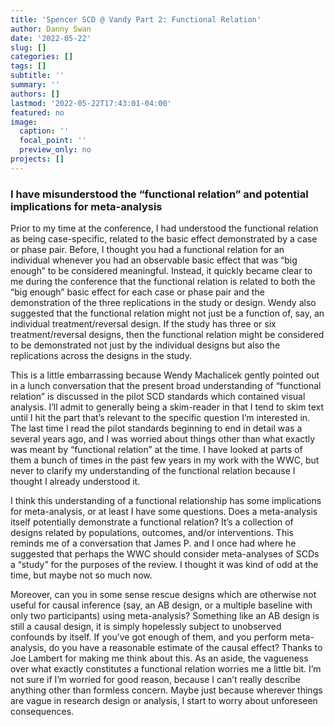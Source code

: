 ```yaml
---
title: 'Spencer SCD @ Vandy Part 2: Functional Relation'
author: Danny Swan
date: '2022-05-22'
slug: []
categories: []
tags: []
subtitle: ''
summary: ''
authors: []
lastmod: '2022-05-22T17:43:01-04:00'
featured: no
image:
  caption: ''
  focal_point: ''
  preview_only: no
projects: []
---
```

### I have misunderstood the “functional relation” and potential implications for meta-analysis

Prior to my time at the conference, I had understood the functional relation as being case-specific, related to the basic effect demonstrated by a case or phase pair. Before, I thought you had a functional relation for an individual whenever you had an observable basic effect that was “big enough” to be considered meaningful. Instead, it quickly became clear to me during the conference that the functional relation is related to both the “big enough” basic effect for each case or phase pair and the demonstration of the three replications in the study or design. Wendy also suggested that the functional relation might not just be a function of, say, an individual treatment/reversal design. If the study has three or six treatment/reversal designs, then the functional relation might be considered to be demonstrated not just by the individual designs but also the replications across the designs in the study.

This is a little embarrassing because Wendy Machalicek gently pointed out in a lunch conversation that the present broad understanding of “functional relation” is discussed in the pilot SCD standards which contained visual analysis. I’ll admit to generally being a skim-reader in that I tend to skim text until I hit the part that’s relevant to the specific question I’m interested in. The last time I read the pilot standards beginning to end in detail was a several years ago, and I was worried about things other than what exactly was meant by “functional relation” at the time. I have looked at parts of them a bunch of times in the past few years in my work with the WWC, but never to clarify my understanding of the functional relation because I thought I already understood it.

I think this understanding of a functional relationship has some implications for meta-analysis, or at least I have some questions. Does a meta-analysis itself potentially demonstrate a functional relation? It’s a collection of designs related by populations, outcomes, and/or interventions. This reminds me of a conversation that James P. and I once had where he suggested that perhaps the WWC should consider meta-analyses of SCDs a “study” for the purposes of the review. I thought it was kind of odd at the time, but maybe not so much now.

Moreover, can you in some sense rescue designs which are otherwise not useful for causal inference (say, an AB design, or a multiple baseline with only two participants) using meta-analysis? Something like an AB design is still a causal design, it is simply hopelessly subject to unobserved confounds by itself. If you’ve got enough of them, and you perform meta-analysis, do you have a reasonable estimate of the causal effect? Thanks to Joe Lambert for making me think about this.
As an aside, the vagueness over what exactly constitutes a functional relation worries me a little bit. I’m not sure if I’m worried for good reason, because I can’t really describe anything other than formless concern. Maybe just because wherever things are vague in research design or analysis, I start to worry about unforeseen consequences.
